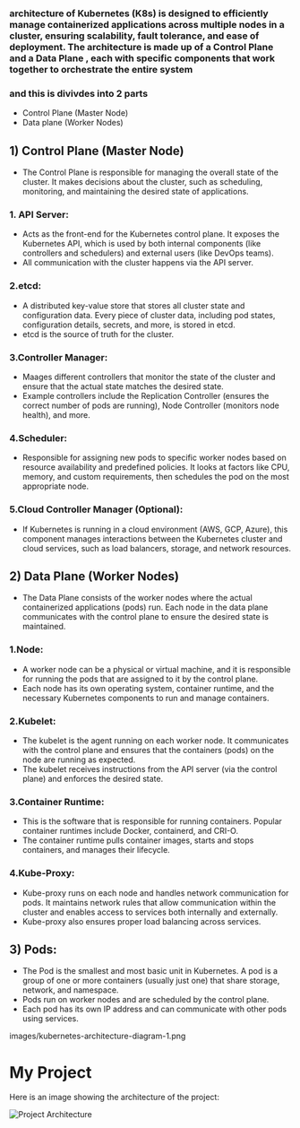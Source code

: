 ### architecture of Kubernetes (K8s) is designed to efficiently manage containerized applications across multiple nodes in a cluster, ensuring scalability, fault tolerance, and ease of deployment. The architecture is made up of a Control Plane and a Data Plane , each with specific components that work together to orchestrate the entire system
### and this is divivdes into 2 parts
- Control Plane (Master Node)
- Data plane (Worker Nodes)

## 1) Control Plane (Master Node)
- The Control Plane is responsible for managing the overall state of the cluster. It makes decisions about the cluster, such as scheduling, monitoring, and maintaining the desired state of applications.
### 1. API Server:
-  Acts as the front-end for the Kubernetes control plane. It exposes the Kubernetes API, which is used by both internal components (like controllers and schedulers) and external users (like DevOps teams).
- All communication with the cluster happens via the API server.

### 2.etcd:
- A distributed key-value store that stores all cluster state and configuration data. Every piece of cluster data, including pod states, configuration details, secrets, and more, is stored in etcd.
- etcd is the source of truth for the cluster.

### 3.Controller Manager:
- Maages different controllers that monitor the state of the cluster and ensure that the actual state matches the desired state.
- Example controllers include the Replication Controller (ensures the correct number of pods are running), Node Controller (monitors node health), and more.

### 4.Scheduler:
- Responsible for assigning new pods to specific worker nodes based on resource availability and predefined policies. It looks at factors like CPU, memory, and custom requirements, then schedules the pod on the most appropriate node.

### 5.Cloud Controller Manager (Optional):
- If Kubernetes is running in a cloud environment (AWS, GCP, Azure), this component manages interactions between the Kubernetes cluster and cloud services, such as load balancers, storage, and network resources.

## 2) Data Plane (Worker Nodes)
- The Data Plane consists of the worker nodes where the actual containerized applications (pods) run. Each node in the data plane communicates with the control plane to ensure the desired state is maintained.

### 1.Node:
- A worker node can be a physical or virtual machine, and it is responsible for running the pods that are assigned to it by the control plane.
- Each node has its own operating system, container runtime, and the necessary Kubernetes components to run and manage containers.

### 2.Kubelet:
- The kubelet is the agent running on each worker node. It communicates with the control plane and ensures that the containers (pods) on the node are running as expected.
- The kubelet receives instructions from the API server (via the control plane) and enforces the desired state.

### 3.Container Runtime:
- This is the software that is responsible for running containers. Popular container runtimes include Docker, containerd, and CRI-O.
- The container runtime pulls container images, starts and stops containers, and manages their lifecycle.

### 4.Kube-Proxy:
- Kube-proxy runs on each node and handles network communication for pods. It maintains network rules that allow communication within the cluster and enables access to services both internally and externally.
- Kube-proxy also ensures proper load balancing across services.

##  3) Pods:
- The Pod is the smallest and most basic unit in Kubernetes. A pod is a group of one or more containers (usually just one) that share storage, network, and namespace.
- Pods run on worker nodes and are scheduled by the control plane.
- Each pod has its own IP address and can communicate with other pods using services.

images/kubernetes-architecture-diagram-1.png
# My Project

Here is an image showing the architecture of the project:

![Project Architecture](.images/kubernetes-architecture-diagram-1.png)


  

